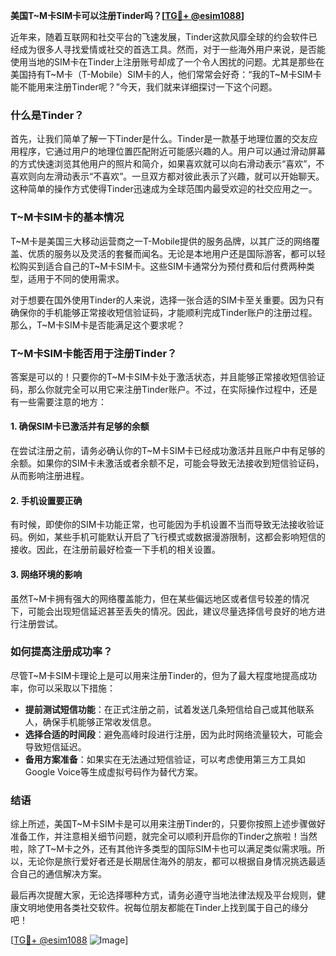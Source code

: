 **美国T~M卡SIM卡可以注册Tinder吗？[[TG💪+ @esim1088](https://t.me/s/esim1088)]**

近年来，随着互联网和社交平台的飞速发展，Tinder这款风靡全球的约会软件已经成为很多人寻找爱情或社交的首选工具。然而，对于一些海外用户来说，是否能使用当地的SIM卡在Tinder上注册账号却成了一个令人困扰的问题。尤其是那些在美国持有T~M卡（T-Mobile）SIM卡的人，他们常常会好奇：“我的T~M卡SIM卡能不能用来注册Tinder呢？”今天，我们就来详细探讨一下这个问题。

### 什么是Tinder？

首先，让我们简单了解一下Tinder是什么。Tinder是一款基于地理位置的交友应用程序，它通过用户的地理位置匹配附近可能感兴趣的人。用户可以通过滑动屏幕的方式快速浏览其他用户的照片和简介，如果喜欢就可以向右滑动表示“喜欢”，不喜欢则向左滑动表示“不喜欢”。一旦双方都对彼此表示了兴趣，就可以开始聊天。这种简单的操作方式使得Tinder迅速成为全球范围内最受欢迎的社交应用之一。

### T~M卡SIM卡的基本情况

T~M卡是美国三大移动运营商之一T-Mobile提供的服务品牌，以其广泛的网络覆盖、优质的服务以及灵活的套餐而闻名。无论是本地用户还是国际游客，都可以轻松购买到适合自己的T~M卡SIM卡。这些SIM卡通常分为预付费和后付费两种类型，适用于不同的使用需求。

对于想要在国外使用Tinder的人来说，选择一张合适的SIM卡至关重要。因为只有确保你的手机能够正常接收短信验证码，才能顺利完成Tinder账户的注册过程。那么，T~M卡SIM卡是否能满足这个要求呢？

### T~M卡SIM卡能否用于注册Tinder？

答案是可以的！只要你的T~M卡SIM卡处于激活状态，并且能够正常接收短信验证码，那么你就完全可以用它来注册Tinder账户。不过，在实际操作过程中，还是有一些需要注意的地方：

#### 1. 确保SIM卡已激活并有足够的余额

在尝试注册之前，请务必确认你的T~M卡SIM卡已经成功激活并且账户中有足够的余额。如果你的SIM卡未激活或者余额不足，可能会导致无法接收到短信验证码，从而影响注册进程。

#### 2. 手机设置要正确

有时候，即使你的SIM卡功能正常，也可能因为手机设置不当而导致无法接收验证码。例如，某些手机可能默认开启了飞行模式或数据漫游限制，这都会影响短信的接收。因此，在注册前最好检查一下手机的相关设置。

#### 3. 网络环境的影响

虽然T~M卡拥有强大的网络覆盖能力，但在某些偏远地区或者信号较差的情况下，可能会出现短信延迟甚至丢失的情况。因此，建议尽量选择信号良好的地方进行注册尝试。

### 如何提高注册成功率？

尽管T~M卡SIM卡理论上是可以用来注册Tinder的，但为了最大程度地提高成功率，你可以采取以下措施：

- **提前测试短信功能**：在正式注册之前，试着发送几条短信给自己或其他联系人，确保手机能够正常收发信息。
- **选择合适的时间段**：避免高峰时段进行注册，因为此时网络流量较大，可能会导致短信延迟。
- **备用方案准备**：如果实在无法通过短信验证，可以考虑使用第三方工具如Google Voice等生成虚拟号码作为替代方案。

### 结语

综上所述，美国T~M卡SIM卡是可以用来注册Tinder的，只要你按照上述步骤做好准备工作，并注意相关细节问题，就完全可以顺利开启你的Tinder之旅啦！当然啦，除了T~M卡之外，还有其他许多类型的国际SIM卡也可以满足类似需求哦。所以，无论你是旅行爱好者还是长期居住海外的朋友，都可以根据自身情况挑选最适合自己的通信解决方案。

最后再次提醒大家，无论选择哪种方式，请务必遵守当地法律法规及平台规则，健康文明地使用各类社交软件。祝每位朋友都能在Tinder上找到属于自己的缘分吧！

[[TG💪+ @esim1088](https://t.me/s/esim1088) ![Image](https://i.postimg.cc/4NQfJmqS/Snipaste-2025-05-13-00-14-12.png)]